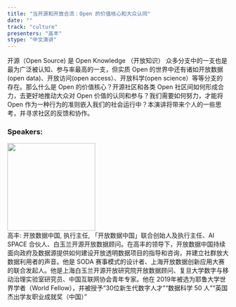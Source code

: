 ```yaml
---
title: "当开源和开放合流：Open 的价值核心和大众认同"
date: "" 
track: "culture"
presenters: "高丰"
stype: "中文演讲"
---
```

开源（Open Source) 是 Open Knowledge （开放知识） 众多分支中的一支也是最为广泛被认知、参与率最高的一支，但实质 Open 的世界中还有诸如开放数据(open data)、开放访问(open access）、开放科学(open science）等等分支的存在。那么什么是 Open 的价值核心？开源社区和各类 Open 社区间如何形成合力，去更好地推动大众对 Open 价值的认同和参与？我们需要如何努力，才能将 Open 作为一种行为的准则嵌入我们的社会运行中？本演讲将带来个人的一些思考，并寻求社区的反馈和协作。
 ### Speakers: 
 <img src="images/speaker/1072.png" width="200" /><br>高丰: 开放数据中国, 执行主任, 「开放数据中国」联合创始人及执行主任、AI SPACE 合伙人、白玉兰开源开放数据顾问。在高丰的领导下，开放数据中国持续面向政府及数据源提供如何建设开放透明数据项目的指导和咨询，并建立社群放大数据利用者的声音。他是 SODA 赛事模式的设计者、上海开放数据创新应用大赛的联合发起人。他是上海白玉兰开源开放研究院开放数据顾问、复旦大学数字与移动治理实验室研究员、中国互联网协会青年专家。他在 2019年被选为耶鲁大学世界学者（World Fellow），并被授予“30位新生代数字人才”“数据科学 50 人”“英国杰出学友职业成就奖（中国）”
 